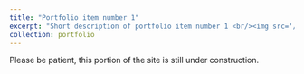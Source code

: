 ```yaml
---
title: "Portfolio item number 1"
excerpt: "Short description of portfolio item number 1 <br/><img src='/images/500x300.png'>"
collection: portfolio
---
```


Please be patient, this portion of the site is still under construction.